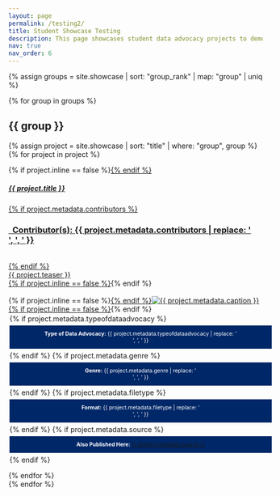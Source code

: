 ```yaml
---
layout: page
permalink: /testing2/
title: Student Showcase Testing
description: This page showcases student data advocacy projects to demonstrate the types and potentials of projects afforded by the resources in the Data Advocacy for All Toolkit.
nav: true
nav_order: 6
---
```


<style>
  hr.rounded {
    border-top: 5px solid #bbb;
    border-radius: 5px;
  }

  .attribute {
    display: inline-block;
    border-radius: 0;
    background-color: #002868;
    color: white;
    font-size: 0.75em;
    padding: 10px;
    margin: 5px 0;
    width: 100%;
    text-align: center;
  }

  .attribute b {
    font-weight: bold;
  }

  .noHover {
    pointer-events: none;
  }

  .card-body p {
    margin: 0;
  }
</style>

{% assign groups = site.showcase | sort: "group_rank" | map: "group" | uniq %}

{% for group in groups %}

## {{ group }}

  {% assign project = site.showcase | sort: "title" | where: "group", group %}
  {% for project in project %}

<p>
  <div class="card {% if project.inline == false %}hoverable{% endif %}">
    <div class="row no-gutters">
      <div class="team col-sm-8 col-md-7">
        <div class="card-body">
          {% if project.inline == false %}<a href="{{ project.url | relative_url }}">{% endif %}
          <h5 class="card-title">{{ project.title }}</h5>
          {% if project.metadata.contributors %}
          <br><h3 class="card-text"><i class="fa-solid fa-people-group"></i><b>&nbsp; Contributor(s):</b> {{ project.metadata.contributors | replace: '<br />', ', ' }}</h3><br>
          {% endif %}
          <p class="card-text">
            {{ project.teaser }}
          </p>
          {% if project.inline == false %}</a>{% endif %}
        </div>
      </div>
      <div class="col-sm-4 col-md-5">
        <br>{% if project.inline == false %}<a href="{{ project.url | relative_url }}">{% endif %}<img src="{{ '/assets/img/' | append: project.metadata.image | relative_url }}" class="card-img img-fluid max-width: 80%" alt="{{ project.metadata.caption }}" />{% if project.inline == false %}</a>{% endif %}
        <div class="card-body" style="margin: 2px;">
          <p class="card-text">
            {% if project.metadata.typeofdataadvocacy %}
            <span class="attribute noHover"><b>Type of Data Advocacy:</b> {{ project.metadata.typeofdataadvocacy | replace: '<br />', ', ' }}</span>
            {% endif %}
            {% if project.metadata.genre %}
            <span class="attribute noHover"><b>Genre:</b> {{ project.metadata.genre | replace: '<br />', ', ' }}</span>
            {% endif %}
            {% if project.metadata.filetype %}
            <span class="attribute noHover"><b>Format:</b> {{ project.metadata.filetype | replace: '<br />', ', ' }}</span>
            {% endif %}
            {% if project.metadata.source %}
            <span class="attribute noHover"><b>Also Published Here:</b> <a href="{{ project.metadata.source }}">{{ project.metadata.source }}</a></span>
            {% endif %}
          </p>
        </div>
      </div>
    </div>
  </div>
</p>

  {% endfor %}
  <br>
{% endfor %}
